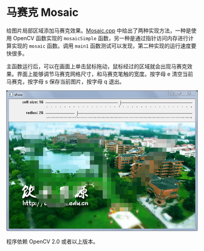 # 马赛克 Mosaic

给图片局部区域添加马赛克效果。[Mosaic.cpp](Mosaic/Mosaic.cpp) 中给出了两种实现方法，一种是使用 OpenCV 函数实现的 `mosaicSimple` 函数，另一种是通过指针访问内存进行计算实现的 `mosaic` 函数。调用 `main1` 函数测试可以发现，第二种实现的运行速度要快很多。

主函数运行后，可以在画面上单击鼠标拖动，鼠标经过的区域就会出现马赛克效果。界面上能够调节马赛克网格尺寸，和马赛克笔触的宽度。按字母 e 清空当前马赛克，按字母 s 保存当前图片，按字母 q 退出。

![](Mosaic/show.png)

程序依赖 OpenCV 2.0 或者以上版本。
